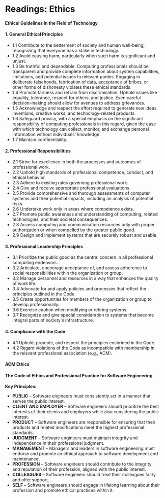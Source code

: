# Readings: Ethics

#### Ethical Guidelines in the Field of Technology

#### 1. General Ethical Principles

- 1.1 Contribute to the betterment of society and human well-being, recognizing that everyone has a stake in technology.
- 1.2 Avoid causing harm, particularly when such harm is significant and unjust.
- 1.3 Be truthful and dependable. Computing professionals should be transparent and provide complete information about system capabilities, limitations, and potential issues to relevant parties. Engaging in deliberate falsehoods, fabrication of data, acceptance of bribes, or other forms of dishonesty violates these ethical standards.
- 1.4 Promote fairness and refrain from discrimination. Uphold values like equality, tolerance, respect for others, and justice. Even careful decision-making should allow for avenues to address grievances.
- 1.5 Acknowledge and respect the effort required to generate new ideas, inventions, creative works, and technology-related products.
- 1.6 Safeguard privacy, with a special emphasis on the significant responsibility of computing professionals in this regard, given the ease with which technology can collect, monitor, and exchange personal information without individuals' knowledge.
- 1.7 Maintain confidentiality.

#### 2. Professional Responsibilities

- 2.1 Strive for excellence in both the processes and outcomes of professional work.
- 2.2 Uphold high standards of professional competence, conduct, and ethical behavior.
- 2.3 Adhere to existing rules governing professional work.
- 2.4 Give and receive appropriate professional evaluations.
- 2.5 Provide comprehensive and thorough assessments of computer systems and their potential impacts, including an analysis of potential risks.
- 2.6 Undertake work only in areas where competence exists.
- 2.7 Promote public awareness and understanding of computing, related technologies, and their societal consequences.
- 2.8 Access computing and communication resources only with proper authorization or when compelled by the greater public good.
- 2.9 Design and implement systems that are securely robust and usable.

#### 3. Professional Leadership Principles

- 3.1 Prioritize the public good as the central concern in all professional computing endeavors.
- 3.2 Articulate, encourage acceptance of, and assess adherence to social responsibilities within the organization or group.
- 3.3 Manage personnel and resources in a way that enhances the quality of work life.
- 3.4 Advocate for and apply policies and processes that reflect the principles outlined in the Code.
- 3.5 Create opportunities for members of the organization or group to develop professionally.
- 3.6 Exercise caution when modifying or retiring systems.
- 3.7 Recognize and give special consideration to systems that become integral parts of society's infrastructure.

#### 4. Compliance with the Code

- 4.1 Uphold, promote, and respect the principles enshrined in the Code.
- 4.2 Regard violations of the Code as incompatible with membership in the relevant professional association (e.g., ACM).

#### ACM Ethics

#### The Code of Ethics and Professional Practice for Software Engineering

**Key Principles:**

- **PUBLIC** – Software engineers must consistently act in a manner that serves the public interest.
- **CLIENT AND EMPLOYER** – Software engineers should prioritize the best interests of their clients and employers while also considering the public interest.
- **PRODUCT** – Software engineers are responsible for ensuring that their products and related modifications meet the highest professional standards.
- **JUDGMENT** – Software engineers must maintain integrity and independence in their professional judgment.
- **MANAGEMENT** – Managers and leaders in software engineering must endorse and promote an ethical approach to software development and maintenance.
- **PROFESSION** – Software engineers should contribute to the integrity and reputation of their profession, aligned with the public interest.
- **COLLEAGUES** – Software engineers should treat their colleagues fairly and offer support.
- **SELF** – Software engineers should engage in lifelong learning about their profession and promote ethical practices within it.
